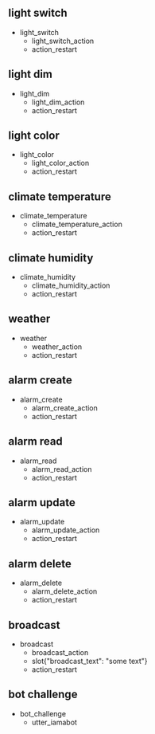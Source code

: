 ## light switch
* light_switch
  - light_switch_action
  - action_restart

## light dim
* light_dim
  - light_dim_action
  - action_restart

## light color
* light_color
  - light_color_action
  - action_restart

## climate temperature
* climate_temperature
  - climate_temperature_action
  - action_restart

## climate humidity
* climate_humidity
  - climate_humidity_action
  - action_restart

## weather
* weather
  - weather_action
  - action_restart

## alarm create
* alarm_create
  - alarm_create_action
  - action_restart

## alarm read
* alarm_read
  - alarm_read_action
  - action_restart

## alarm update
* alarm_update
  - alarm_update_action
  - action_restart

## alarm delete
* alarm_delete
  - alarm_delete_action
  - action_restart

## broadcast
* broadcast
  - broadcast_action
  - slot{"broadcast_text": "some text"}
  - action_restart

## bot challenge
* bot_challenge
  - utter_iamabot